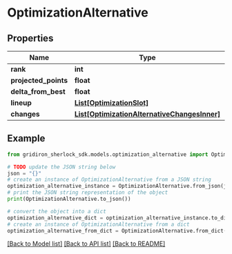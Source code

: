 # OptimizationAlternative


## Properties

Name | Type | Description | Notes
------------ | ------------- | ------------- | -------------
**rank** | **int** |  | 
**projected_points** | **float** |  | 
**delta_from_best** | **float** |  | [optional] 
**lineup** | [**List[OptimizationSlot]**](OptimizationSlot.md) |  | 
**changes** | [**List[OptimizationAlternativeChangesInner]**](OptimizationAlternativeChangesInner.md) |  | [optional] 

## Example

```python
from gridiron_sherlock_sdk.models.optimization_alternative import OptimizationAlternative

# TODO update the JSON string below
json = "{}"
# create an instance of OptimizationAlternative from a JSON string
optimization_alternative_instance = OptimizationAlternative.from_json(json)
# print the JSON string representation of the object
print(OptimizationAlternative.to_json())

# convert the object into a dict
optimization_alternative_dict = optimization_alternative_instance.to_dict()
# create an instance of OptimizationAlternative from a dict
optimization_alternative_from_dict = OptimizationAlternative.from_dict(optimization_alternative_dict)
```
[[Back to Model list]](../README.md#documentation-for-models) [[Back to API list]](../README.md#documentation-for-api-endpoints) [[Back to README]](../README.md)


